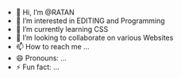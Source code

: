 - 👋 Hi, I’m @RATAN
- 👀 I’m interested in EDITING and Programming
- 🌱 I’m currently learning CSS
- 💞️ I’m looking to collaborate on various Websites
- 📫 How to reach me ...
- 😄 Pronouns: ...
- ⚡ Fun fact: ...

<!---
RATA0N/RATA0N is a ✨ special ✨ repository because its `README.md` (this file) appears on your GitHub profile.
You can click the Preview link to take a look at your changes.
--->
